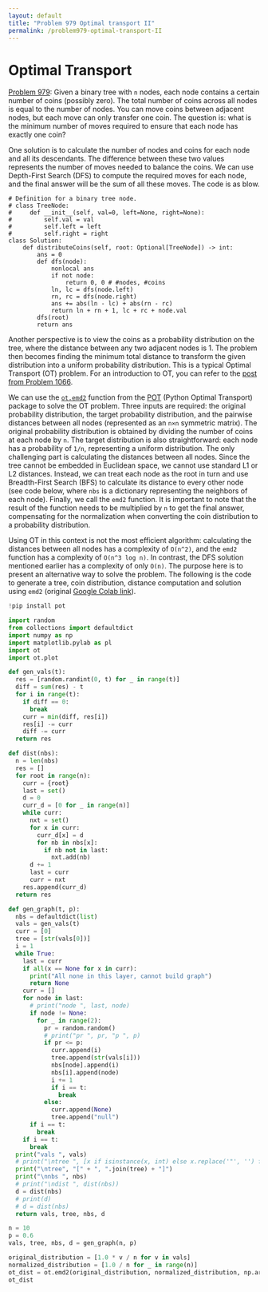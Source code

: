 ```yaml
---
layout: default
title: "Problem 979 Optimal transport II"
permalink: /problem979-optimal-transport-II
---
```


# Optimal Transport

[Problem 979](https://leetcode.com/problems/distribute-coins-in-binary-tree/): Given a binary tree with `n` nodes, each node contains a certain number of coins (possibly zero). The total number of coins across all nodes is equal to the number of nodes. You can move coins between adjacent nodes, but each move can only transfer one coin. The question is: what is the minimum number of moves required to ensure that each node has exactly one coin?

One solution is to calculate the number of nodes and coins for each node and all its descendants. The difference between these two values represents the number of moves needed to balance the coins. We can use Depth-First Search (DFS) to compute the required moves for each node, and the final answer will be the sum of all these moves. The code is as blow.
```
# Definition for a binary tree node.
# class TreeNode:
#     def __init__(self, val=0, left=None, right=None):
#         self.val = val
#         self.left = left
#         self.right = right
class Solution:
    def distributeCoins(self, root: Optional[TreeNode]) -> int:
        ans = 0
        def dfs(node):
            nonlocal ans
            if not node:
                return 0, 0 # #nodes, #coins
            ln, lc = dfs(node.left)
            rn, rc = dfs(node.right)
            ans += abs(ln - lc) + abs(rn - rc)
            return ln + rn + 1, lc + rc + node.val
        dfs(root)
        return ans
```

Another perspective is to view the coins as a probability distribution on the tree, where the distance between any two adjacent nodes is 1. The problem then becomes finding the minimum total distance to transform the given distribution into a uniform probability distribution. This is a typical Optimal Transport (OT) problem. For an introduction to OT, you can refer to the [post from Problem 1066](https://copyrightly.github.io/problem1066-optimal-transport).

We can use the [`ot.emd2`](https://pythonot.github.io/all.html#ot.emd2) function from the [POT](https://pythonot.github.io/index.html) (Python Optimal Transport) package to solve the OT problem. Three inputs are required: the original probability distribution, the target probability distribution, and the pairwise distances between all nodes (represented as an `n×n` symmetric matrix). The original probability distribution is obtained by dividing the number of coins at each node by `n`. The target distribution is also straightforward: each node has a probability of `1/n`, representing a uniform distribution. The only challenging part is calculating the distances between all nodes. Since the tree cannot be embedded in Euclidean space, we cannot use standard L1 or L2 distances. Instead, we can treat each node as the root in turn and use Breadth-First Search (BFS) to calculate its distance to every other node (see code below, where `nbs` is a dictionary representing the neighbors of each node). Finally, we call the `emd2` function. It is important to note that the result of the function needs to be multiplied by `n` to get the final answer, compensating for the normalization when converting the coin distribution to a probability distribution.

Using OT in this context is not the most efficient algorithm: calculating the distances between all nodes has a complexity of `O(n^2)`, and the `emd2` function has a complexity of `O(n^3 log n)`. In contrast, the DFS solution mentioned earlier has a complexity of only `O(n)`. The purpose here is to present an alternative way to solve the problem.
The following is the code to generate a tree, coin distribution, distance computation and solution using `emd2` (original [Google Colab link](https://colab.research.google.com/drive/1ODlkZugoUu6yImngdVDrV7yRCZjuvqLr#scrollTo=UDeXsBBAe0Xh)).

```python
!pip install pot

import random
from collections import defaultdict
import numpy as np
import matplotlib.pylab as pl
import ot
import ot.plot

def gen_vals(t):
  res = [random.randint(0, t) for _ in range(t)]
  diff = sum(res) - t
  for i in range(t):
    if diff == 0:
      break
    curr = min(diff, res[i])
    res[i] -= curr
    diff -= curr
  return res

def dist(nbs):
  n = len(nbs)
  res = []
  for root in range(n):
    curr = {root}
    last = set()
    d = 0
    curr_d = [0 for _ in range(n)]
    while curr:
      nxt = set()
      for x in curr:
        curr_d[x] = d
        for nb in nbs[x]:
          if nb not in last:
            nxt.add(nb)
      d += 1
      last = curr
      curr = nxt
    res.append(curr_d)
  return res

def gen_graph(t, p):
  nbs = defaultdict(list)
  vals = gen_vals(t)
  curr = [0]
  tree = [str(vals[0])]
  i = 1
  while True:
    last = curr
    if all(x == None for x in curr):
      print("All none in this layer, cannot build graph")
      return None
    curr = []
    for node in last:
      # print("node ", last, node)
      if node != None:
        for _ in range(2):
          pr = random.random()
          # print("pr ", pr, "p ", p)
          if pr <= p:
            curr.append(i)
            tree.append(str(vals[i]))
            nbs[node].append(i)
            nbs[i].append(node)
            i += 1
            if i == t:
              break
          else:
            curr.append(None)
            tree.append("null")
      if i == t:
        break
    if i == t:
      break
  print("vals ", vals)
  # print("\ntree ", [x if isinstance(x, int) else x.replace('"', '') for x in tree])
  print("\ntree", "[" + ", ".join(tree) + "]")
  print("\nnbs ", nbs)
  # print("\ndist ", dist(nbs))
  d = dist(nbs)
  # print(d)
  # d = dist(nbs)
  return vals, tree, nbs, d

n = 10
p = 0.6
vals, tree, nbs, d = gen_graph(n, p)

original_distribution = [1.0 * v / n for v in vals]
normalized_distribution = [1.0 / n for _ in range(n)]
ot_dist = ot.emd2(original_distribution, normalized_distribution, np.array(d)) * n
ot_dist
```
